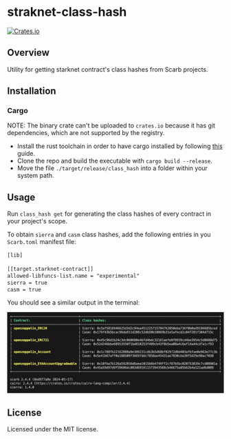 # straknet-class-hash

[![Crates.io](https://img.shields.io/crates/v/class-hash.svg)](https://crates.io/crates/class-hash)

## Overview

Utility for getting starknet contract's class hashes from Scarb projects.

## Installation

### Cargo

NOTE: The binary crate can't be uploaded to `crates.io` because it has git dependencies, which are not supported by the registry.

* Install the rust toolchain in order to have cargo installed by following
  [this](https://www.rust-lang.org/tools/install) guide.
* Clone the repo and build the executable with `cargo build --release`.
* Move the file `./target/release/class_hash` into a folder within your system path.

## Usage

Run `class_hash get` for generating the class hashes of every contract in your project's scope.

To obtain `sierra` and `casm` class hashes, add the following entries in you `Scarb.toml` manifest file:

```
[lib]

[[target.starknet-contract]]
allowed-libfuncs-list.name = "experimental"
sierra = true
casm = true
```

You should see a similar output in the terminal:

![](images/example.png)

## License

Licensed under the MIT license.

